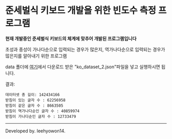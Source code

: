 # 준세벌식 키보드 개발을 위한 빈도수 측정 프로그램

**현재 개발중인 준세벌식 키보드의 체계에 맞추어 개발된 프로그램입니다**

초성과 종성이 가나다순으로 입력되는 경우가 많은지, 역가나다순으로 입력되는 경우가 많은지를 알아내기 위한 프로그램

data 폴더에 [여기](https://huggingface.co/datasets/junelee/sharegpt_deepl_ko)에서 다운로드 받은 "ko_dataset_2.json"파일을 넣고 실행하시면 됩니다.

결과:
```
데이터셋 총 길이: 142434166
받침이 있는 글자 수 : 62256958
받침이 같은 글자 수 : 8663505
받침이 역가나다순인 글자 수 : 40859974
받침이 가나다순인 글자 수 : 12733479
```
---
Developed by. leehyowon14.